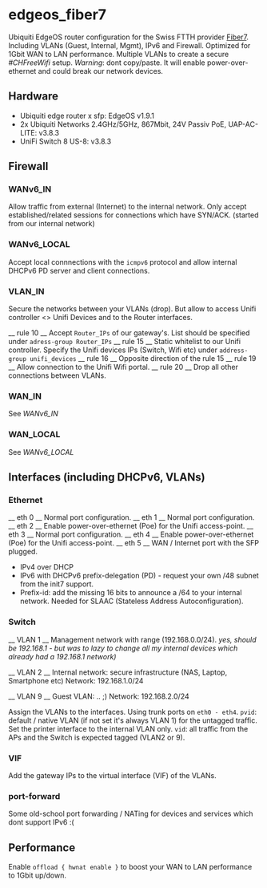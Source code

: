 # edgeos_fiber7
Ubiquiti EdgeOS router configuration for the Swiss FTTH provider [Fiber7](https://fiber7.ch). Including VLANs (Guest, Internal, Mgmt), IPv6 and Firewall.
Optimized for 1Gbit WAN to LAN performance. Multiple VLANs to create a secure _#CHFreeWifi_ setup.
*Warning*: dont copy/paste. It will enable power-over-ethernet and could break our network devices.

## Hardware

* Ubiquiti edge router x sfp: EdgeOS v1.9.1
* 2x Ubiquiti Networks 2.4GHz/5GHz, 867Mbit, 24V Passiv PoE, UAP-AC-LITE: v3.8.3
* UniFi Switch 8 US-8: v3.8.3

## Firewall

### WANv6_IN

Allow traffic from external (Internet) to the internal network. 
Only accept established/related sessions for connections which have SYN/ACK.
(started from our internal network)

### WANv6_LOCAL

Accept local connnections with the `icmpv6` protocol and allow internal DHCPv6 PD server and client connections.

### VLAN_IN

Secure the networks between your VLANs (drop). But allow to access Unifi controller <> Unifi Devices and to the Router interfaces.

__ rule 10 __ Accept `Router_IPs` of our gateway's. List should be specified under `adress-group Router_IPs`
__ rule 15 __ Static whitelist to our Unifi controller. Specify the Unifi devices IPs (Switch, Wifi etc) under `address-group unifi_devices`
__ rule 16 __ Opposite direction of the rule 15
__ rule 19 __ Allow connection to the Unifi Wifi portal.
__ rule 20 __ Drop all other connections between VLANs.

### WAN_IN

See *WANv6_IN*


### WAN_LOCAL

See *WANv6_LOCAL*


## Interfaces (including DHCPv6, VLANs)

### Ethernet

__ eth 0 __ Normal port configuration.
__ eth 1 __ Normal port configuration.
__ eth 2 __ Enable power-over-ethernet (Poe) for the Unifi access-point. 
__ eth 3 __ Normal port configuration.
__ eth 4 __ Enable power-over-ethernet (Poe) for the Unifi access-point.
__ eth 5 __ WAN / Internet port with the SFP plugged. 

* IPv4 over DHCP
* IPv6 with DHCPv6 prefix-delegation (PD) - request your own /48 subnet from the init7 support.
* Prefix-id: add the missing 16 bits to announce a /64 to your internal network. Needed for SLAAC (Stateless Address Autoconfiguration).


### Switch

__ VLAN 1 __ Management network with range (192.168.0.0/24). 
_yes, should be 192.168.1 - but was to lazy to change all my internal devices which already had a 192.168.1 network)_

__ VLAN 2 __ Internal network: secure infrastructure (NAS, Laptop, Smartphone etc) Network: 192.168.1.0/24

__ VLAN 9 __ Guest VLAN: .. ;) Network: 192.168.2.0/24

Assign the VLANs to the interfaces. Using trunk ports on `eth0 - eth4`.
`pvid`: default / native VLAN (if not set it's always VLAN 1) for the untagged traffic. Set the printer interface to the internal VLAN only.
`vid`: all traffic from the APs and the Switch is expected tagged (VLAN2 or 9).

### VIF

Add the gateway IPs to the virtual interface (VIF) of the VLANs. 

### port-forward

Some old-school port forwarding / NATing for devices and services which dont support IPv6 :(

## Performance

Enable `offload { hwnat enable }` to boost your WAN to LAN performance to 1Gbit up/down.

